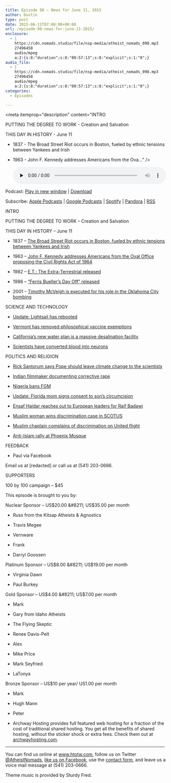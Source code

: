 ```yaml
---
title: Episode 98 – News for June 11, 2015
author: Dustin
type: post
date: 2015-06-11T07:00:00+00:00
url: /episode-98-news-for-june-11-2015/
enclosure:
  - |
    https://cdn.nomads.studio/file/nsp-media/atheist_nomads_098.mp3
    27496458
    audio/mpeg
    a:2:{s:8:"duration";s:8:"00:57:13";s:8:"explicit";s:1:"0";}
audio_file:
  - |
    https://cdn.nomads.studio/file/nsp-media/atheist_nomads_098.mp3
    27496458
    audio/mpeg
    a:2:{s:8:"duration";s:8:"00:57:13";s:8:"explicit";s:1:"0";}
categories:
  - Episodes

---
```

<div itemscope itemtype="http://schema.org/AudioObject">
  <meta itemprop="name" content="Episode 98 &#8211; News for June 11, 2015" />
  
  <meta itemprop="uploadDate" content="2015-06-11T01:00:00-06:00" />
  
  <meta itemprop="encodingFormat" content="audio/mpeg" />
  
  <meta itemprop="duration" content="PT57M13S" />
  
  <meta itemprop="description" content="INTRO

PUTTING THE DEGREE TO WORK - Creation and Salvation

THIS DAY IN HISTORY - June 11

* 1837 - The Broad Street Riot occurs in Boston, fueled by ethnic tensions between Yankees and Irish

* 1963 - John F. Kennedy addresses Americans from the Ova..." />
  
  <meta itemprop="contentUrl" content="https://dts.podtrac.com/redirect.mp3/cdn.nomads.studio/file/nsp-media/atheist_nomads_098.mp3" />
  
  <meta itemprop="contentSize" content="26.2" />
  </p> 
  
  <div class="powerpress_player" id="powerpress_player_8354">
    <audio class="wp-audio-shortcode" id="audio-5139-98" preload="none" style="width: 100%;" controls="controls"><source type="audio/mpeg" src="https://dts.podtrac.com/redirect.mp3/cdn.nomads.studio/file/nsp-media/atheist_nomads_098.mp3?_=98" /><a href="https://dts.podtrac.com/redirect.mp3/cdn.nomads.studio/file/nsp-media/atheist_nomads_098.mp3">https://dts.podtrac.com/redirect.mp3/cdn.nomads.studio/file/nsp-media/atheist_nomads_098.mp3</a></audio>
  </div>
</div>

<p class="powerpress_links powerpress_links_mp3">
  Podcast: <a href="https://dts.podtrac.com/redirect.mp3/cdn.nomads.studio/file/nsp-media/atheist_nomads_098.mp3" class="powerpress_link_pinw" target="_blank" title="Play in new window" onclick="return powerpress_pinw('https://htotw.com/?powerpress_pinw=5139-podcast');" rel="nofollow">Play in new window</a> | <a href="https://dts.podtrac.com/redirect.mp3/cdn.nomads.studio/file/nsp-media/atheist_nomads_098.mp3" class="powerpress_link_d" title="Download" rel="nofollow" download="atheist_nomads_098.mp3">Download</a>
</p>

<p class="powerpress_links powerpress_subscribe_links">
  Subscribe: <a href="https://podcasts.apple.com/us/podcast/humanists-take-on-the-world/id530050098?mt=2&ls=1" class="powerpress_link_subscribe powerpress_link_subscribe_itunes" target="_blank" title="Subscribe on Apple Podcasts" rel="nofollow">Apple Podcasts</a> | <a href="https://www.google.com/podcasts?feed=aHR0cDovL2F0aGVpc3Rub21hZHMubGlic3luLmNvbS9yc3M%3D" class="powerpress_link_subscribe powerpress_link_subscribe_googleplay" target="_blank" title="Subscribe on Google Podcasts" rel="nofollow">Google Podcasts</a> | <a href="https://open.spotify.com/show/3LzK2xZGike6Tc1GEMtMbr?si=LieN9SNuTpq96smuaUsH8A" class="powerpress_link_subscribe powerpress_link_subscribe_spotify" target="_blank" title="Subscribe on Spotify" rel="nofollow">Spotify</a> | <a href="https://www.pandora.com/podcast/atheist-nomads/PC:10122?corr=62071012&part=ug" class="powerpress_link_subscribe powerpress_link_subscribe_pandora" target="_blank" title="Subscribe on Pandora" rel="nofollow">Pandora</a> | <a href="https://htotw.com/feed/podcast/" class="powerpress_link_subscribe powerpress_link_subscribe_rss" target="_blank" title="Subscribe via RSS" rel="nofollow">RSS</a>
</p>

INTRO

PUTTING THE DEGREE TO WORK &#8211; Creation and Salvation

THIS DAY IN HISTORY &#8211; June 11

* 1837 &#8211; <a href="http://en.wikipedia.org/wiki/Broad_Street_Riot" target="_blank" rel="noopener">The Broad Street Riot occurs in Boston, fueled by ethnic tensions between Yankees and Irish</a>

* 1963 &#8211; <a href="http://en.wikipedia.org/wiki/Civil_Rights_Act_of_1964" target="_blank" rel="noopener">John F. Kennedy addresses Americans from the Oval Office proposing the Civil Rights Act of 1964</a>

* 1982 &#8211; <a href="www.imdb.com/title/tt0083866" target="_blank" rel="noopener">E.T.: The Extra-Terrestrial released</a>

* 1986 &#8211; <a href="www.imdb.com/title/tt0091042" target="_blank" rel="noopener">“Ferris Bueller’s Day Off” released</a>

* 2001 &#8211; <a href="http://en.wikipedia.org/wiki/Oklahoma_City_bombing" target="_blank" rel="noopener">Timothy McVeigh is executed for his role in the Oklahoma City bombing</a>

SCIENCE AND TECHNOLOGY

* <a href="http://www.planetary.org/blogs/jason-davis/2015/20150531-lightsail-possible-tuesday-deploy.html" target="_blank" rel="noopener">Update: Lightsail has rebooted</a>

* <a href="http://www.newyorker.com/news/news-desk/vermont-says-no-to-the-anti-vaccine-movement" target="_blank" rel="noopener">Vermont has removed philosophical vaccine exemptions</a>

* <a href="http://www.sciencealert.com/california-will-fight-drought-by-turning-sea-water-into-drinking-water" target="_blank" rel="noopener">California’s new water plan is a massive desalination facility</a>

* <a href="http://www.sciencedaily.com/releases/2015/05/150521120919.htm" target="_blank" rel="noopener">Scientists have converted blood into neurons</a>

POLITICS AND RELIGION

* <a href="http://www.rawstory.com/2015/06/rick-santorum-blasts-pope-francis-as-not-credible-on-climate-change-leave-the-science-to-the-scientists/" target="_blank" rel="noopener">Rick Santorum says Pope should leave climate change to the scientists</a>

* <a href="http://www.rawstory.com/2015/06/documentary-filmmaker-family-used-corrective-rape-on-gay-son-forced-him-to-have-sex-with-mother/" target="_blank" rel="noopener">Indian filmmaker documenting corrective rape</a>

* <a href="http://www.theguardian.com/society/2015/may/29/outlawing-fgm-nigeria-hugely-important-precedent-say-campaigners" target="_blank" rel="noopener">Nigeria bans FGM</a>

* <a href="http://abcnews.go.com/US/florida-mom-released-jail-circumcision-dispute/story?id=31273930" target="_blank" rel="noopener">Update: Florida mom signs consent to son’s circumcision</a>

* <a href="http://www.independent.co.uk/news/world/middle-east/raif-badawi-wife-pleads-for-fresh-eu-help-as-saudi-bloggers-health-worsens-10277304.html" target="_blank" rel="noopener">Ensaf Haidar reaches out to European leaders for Raif Badawi</a>

* <a href="http://mobile.nytimes.com/2015/06/02/us/supreme-court-rules-in-samantha-elauf-abercrombie-fitch-case.html?referrer" target="_blank" rel="noopener">Muslim woman wins discrimination case in SCOTUS</a>

* <a href="http://www.cnn.com/2015/05/30/us/united-flight-muslim-chaplain/index.html" target="_blank" rel="noopener">Muslim chaplain complains of discrimination on United flight</a>

* <a href="https://news.vice.com/article/heres-what-happened-at-the-anti-islam-protest-and-draw-muhammad-contest-in-arizona" target="_blank" rel="noopener">Anti-Islam rally at Phoenix Mosque</a>

FEEDBACK

* Paul via Facebook

Email us at [redacted] or call us at (541) 203-0666.

SUPPORTERS

100 by 100 campaign &#8211; $45

This episode is brought to you by:

Nuclear Sponsor &#8211; US$20.00 &#8211; US$35.00 per month

* Russ from the Kitsap Atheists & Agnostics

* Travis Megee

* Vernware

* Frank

* Darryl Goossen

Platinum Sponsor &#8211; US$8.00 &#8211; US$19.00 per month

* Virginia Dawn

* Paul Burkey

Gold Sponsor &#8211; US$4.00 &#8211; US$7.00 per month

* Mark

* Gary from Idaho Atheists

* The Flying Skeptic

* Renee Davis-Pelt

* Alex

* Mike Price

* Mark Seyfried

* LaTonya

Bronze Sponsor &#8211; US$10 per year/ US1.00 per month

* Mark

* Hugh Mann

* Peter

* Archway Hosting provides full featured web hosting for a fraction of the cost of traditional shared hosting. You get all the benefits of shared hosting, without the sticker shock or extra fees. Check them out at <a href="http://archwayhosting.com/" target="_blank" rel="noopener">archwayhosting.com</a>.

<hr width="500" />

You can find us online at <a href="https://www.htotw.com/" target="_blank" rel="noopener">www.htotw.com</a>, follow us on Twitter <a href="https://htotw.com/twitter" target="_blank" rel="noopener">@AtheistNomads</a>, <a href="https://htotw.com/facebook" target="_blank" rel="noopener">like us on Facebook</a>, use the [contact form](https://htotw.com/contact), and leave us a voice mail message at (541) 203-0666.

Theme music is provided by Sturdy Fred.